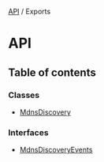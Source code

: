 [API](README.md) / Exports

# API

## Table of contents

### Classes

- [MdnsDiscovery](classes/MdnsDiscovery.md)

### Interfaces

- [MdnsDiscoveryEvents](interfaces/MdnsDiscoveryEvents.md)
